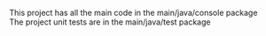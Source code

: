 <!DOCTYPE html>
<html>
  <head>
    <title>
      #S19B1
      <br>
      Spring 2019, Section B, Group 1 
    </title>
  </head>
  <p> 
    This project has all the main code in the main/java/console package
    <br>
    The project unit tests are in the main/java/test package
  </p>
</html>
